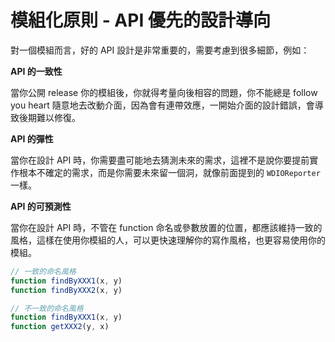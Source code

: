# 模組化原則 - API 優先的設計導向

對一個模組而言，好的 API 設計是非常重要的，需要考慮到很多細節，例如：

**API 的一致性**

當你公開 release 你的模組後，你就得考量向後相容的問題，你不能總是 follow you heart 隨意地去改動介面，因為會有連帶效應，一開始介面的設計錯誤，會導致後期難以修復。

**API 的彈性**

當你在設計 API 時，你需要盡可能地去猜測未來的需求，這裡不是說你要提前實作根本不確定的需求，而是你需要未來留一個洞，就像前面提到的 `WDIOReporter` 一樣。

**API 的可預測性**

當你在設計 API 時，不管在 function 命名或參數放置的位置，都應該維持一致的風格，這樣在使用你模組的人，可以更快速理解你的寫作風格，也更容易使用你的模組。

```js
// 一致的命名風格
function findByXXX1(x, y)
function findByXXX2(x, y)
```

```js
// 不一致的命名風格
function findByXXX1(x, y)
function getXXX2(y, x)
```
